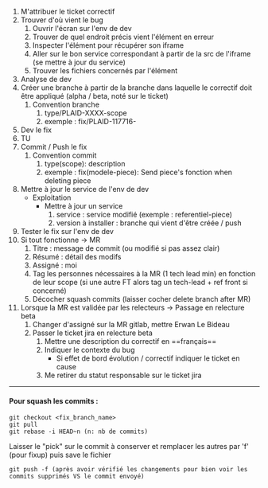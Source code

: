 1. M'attribuer le ticket correctif
2. Trouver d'où vient le bug
	1. Ouvrir l'écran sur l'env de dev 
	2. Trouver de quel endroit précis vient l'élément en erreur
	3. Inspecter l'élément pour récupérer son iframe 
	4. Aller sur le bon service correspondant à partir de la src de l'iframe (se mettre à jour du service)
	5. Trouver les fichiers concernés par l'élément
3. Analyse de dev
4. Créer une branche à partir de la branche dans laquelle le correctif doit être appliqué (alpha / beta, noté sur le ticket)
	1. Convention branche
		1. type/PLAID-XXXX-scope
		2. exemple : fix/PLAID-117716-
5. Dev le fix
6. TU
7. Commit / Push le fix
	1. Convention commit
		1. type(scope): description 
		2. exemple : fix(modele-piece): Send piece's fonction when deleting piece
8. Mettre à jour le service de l'env de dev
	- Exploitation
		- Mettre à jour un service
			1. service : service modifié (exemple : referentiel-piece)
			2. version à installer : branche qui vient d'être créée / push
9. Tester le fix sur l'env de dev
10. Si tout fonctionne -> MR
	1. Titre : message de commit (ou modifié si pas assez clair)
	2. Résumé : détail des modifs
	3. Assigné : moi
	4. Tag les personnes nécessaires à la MR (1 tech lead min) en fonction de leur scope (si une autre FT alors tag un tech-lead + ref front si concerné)
	5. Décocher squash commits (laisser cocher delete branch after MR)
11. Lorsque la MR est validée par les relecteurs -> Passage en relecture beta
	1. Changer d'assigné sur la MR gitlab, mettre Erwan Le Bideau
	2. Passer le ticket jira en relecture beta
		1. Mettre une description du correctif en ==français== 
		2. Indiquer le contexte du bug 
			-  Si effet de bord évolution / correctif indiquer le ticket en cause
		3. Me retirer du statut responsable sur le ticket jira


--- 

#### Pour squash les commits : 

```
git checkout <fix_branch_name>
git pull
git rebase -i HEAD~n (n: nb de commits) 
```

Laisser le "pick" sur le commit à conserver et remplacer les autres par 'f' (pour fixup) puis save le fichier

```
git push -f (après avoir vérifié les changements pour bien voir les commits supprimés VS le commit envoyé)
```
